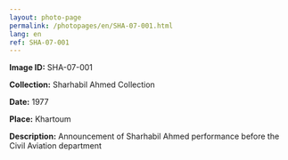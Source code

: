 ```yaml
---
layout: photo-page
permalink: /photopages/en/SHA-07-001.html
lang: en
ref: SHA-07-001
---
```


**Image ID:** SHA-07-001

**Collection:** Sharhabil Ahmed Collection

**Date:** 1977

**Place:** Khartoum

**Description:** Announcement of Sharhabil Ahmed performance before the Civil Aviation department
